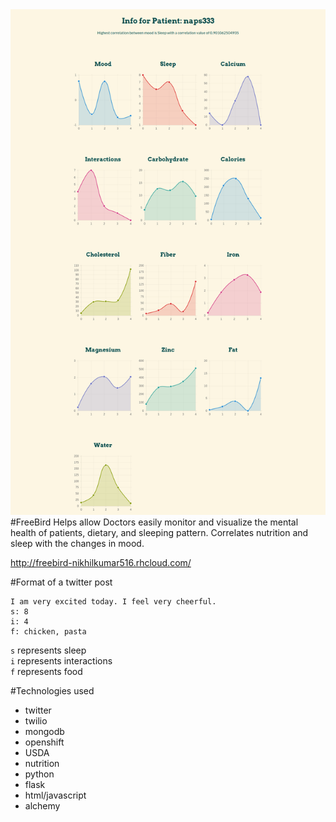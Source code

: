 <img src="imgprogram.png">
#FreeBird
Helps allow Doctors easily monitor and visualize the mental health of patients, dietary, and sleeping pattern. Correlates nutrition and sleep with the changes in mood.

http://freebird-nikhilkumar516.rhcloud.com/

#Format of a twitter post
```
I am very excited today. I feel very cheerful.
s: 8
i: 4
f: chicken, pasta
```
`s` represents sleep<br>
`i` represents interactions<br>
`f` represents food<br>

#Technologies used

* twitter
* twilio
* mongodb
* openshift  
* USDA
* nutrition 
* python
* flask
* html/javascript
* alchemy 

